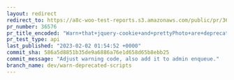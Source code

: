 ```yaml
---
layout: redirect
redirect_to: https://a8c-woo-test-reports.s3.amazonaws.com/public/pr/36576/api/index.html
pr_number: 36576
pr_title_encoded: "Warn+that+jquery-cookie+and+prettyPhoto+are+deprecated+scripts"
pr_test_type: api
last_published: "2023-02-02 01:54:52 +0000"
commit_sha: 586a5d8851b35de9a6886a76e1d658d65b8ebb25
commit_message: "Adjust warning code, also add it to admin enqueue."
branch_name: dev/warn-deprecated-scripts
---
```

